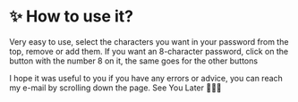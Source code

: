 #  ✨ How to use it?
Very easy to use, select the characters you want in your password from the top, remove or add them.
If you want an 8-character password, click on the button with the number 8 on it, the same goes for the other buttons

I hope it was useful to you
if you have any errors or advice, you can reach my e-mail by scrolling down the page. See You Later 👋🏻✨

